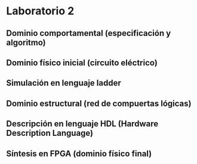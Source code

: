 ﻿# Laboratorio 2
## Dominio comportamental (especificación y algoritmo)
## Dominio físico inicial (circuito eléctrico)
## Simulación en lenguaje ladder
## Dominio estructural (red de compuertas lógicas)
## Descripción en lenguaje HDL (Hardware Description Language)
## Síntesis en FPGA (dominio físico final)
